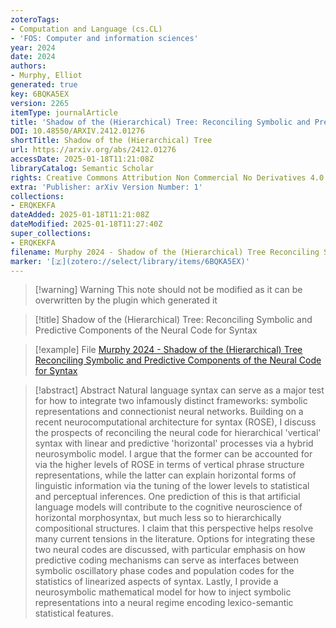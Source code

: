 ```yaml
---
zoteroTags:
- Computation and Language (cs.CL)
- 'FOS: Computer and information sciences'
year: 2024
date: 2024
authors:
- Murphy, Elliot
generated: true
key: 6BQKA5EX
version: 2265
itemType: journalArticle
title: 'Shadow of the (Hierarchical) Tree: Reconciling Symbolic and Predictive Components of the Neural Code for Syntax'
DOI: 10.48550/ARXIV.2412.01276
shortTitle: Shadow of the (Hierarchical) Tree
url: https://arxiv.org/abs/2412.01276
accessDate: 2025-01-18T11:21:08Z
libraryCatalog: Semantic Scholar
rights: Creative Commons Attribution Non Commercial No Derivatives 4.0 International
extra: 'Publisher: arXiv Version Number: 1'
collections:
- ERQKEKFA
dateAdded: 2025-01-18T11:21:08Z
dateModified: 2025-01-18T11:27:40Z
super_collections:
- ERQKEKFA
filename: Murphy 2024 - Shadow of the (Hierarchical) Tree Reconciling Symbolic and Predictive Components of the Neural Code for Syntax
marker: '[🇿](zotero://select/library/items/6BQKA5EX)'
---
```



 > 
 > \[!warning\] Warning
 > This note should not be modified as it can be overwritten by the plugin which generated it

 > 
 > \[!title\] Shadow of the (Hierarchical) Tree: Reconciling Symbolic and Predictive Components of the Neural Code for Syntax

 > 
 > \[!example\] File
 > [Murphy 2024 - Shadow of the (Hierarchical) Tree Reconciling Symbolic and Predictive Components of the Neural Code for Syntax](Murphy%202024%20-%20Shadow%20of%20the%20(Hierarchical)%20Tree%20Reconciling%20Symbolic%20and%20Predictive%20Components%20of%20the%20Neural%20Code%20for%20Syntax.pdf)

 > 
 > \[!abstract\] Abstract
 > Natural language syntax can serve as a major test for how to integrate two infamously distinct frameworks: symbolic representations and connectionist neural networks. Building on a recent neurocomputational architecture for syntax (ROSE), I discuss the prospects of reconciling the neural code for hierarchical 'vertical' syntax with linear and predictive 'horizontal' processes via a hybrid neurosymbolic model. I argue that the former can be accounted for via the higher levels of ROSE in terms of vertical phrase structure representations, while the latter can explain horizontal forms of linguistic information via the tuning of the lower levels to statistical and perceptual inferences. One prediction of this is that artificial language models will contribute to the cognitive neuroscience of horizontal morphosyntax, but much less so to hierarchically compositional structures. I claim that this perspective helps resolve many current tensions in the literature. Options for integrating these two neural codes are discussed, with particular emphasis on how predictive coding mechanisms can serve as interfaces between symbolic oscillatory phase codes and population codes for the statistics of linearized aspects of syntax. Lastly, I provide a neurosymbolic mathematical model for how to inject symbolic representations into a neural regime encoding lexico-semantic statistical features.
